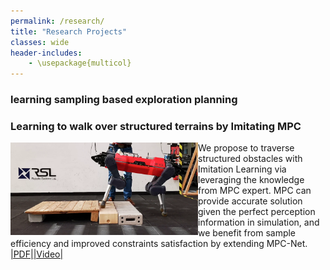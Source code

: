 ```yaml
---
permalink: /research/
title: "Research Projects"
classes: wide
header-includes:
    - \usepackage{multicol}
---
```


### learning sampling  based exploration planning

### Learning to walk over structured terrains by Imitating MPC

<img style="float: left; width:300px;" src="../assets/images/perceptive-mpcnet.png"/>


We propose to traverse structured obstacles with Imitation Learning via leveraging the knowledge from MPC expert. MPC can provide accurate solution given the perfect perception information in simulation, and we benefit from sample efficiency and improved constraints satisfaction by extending MPC-Net.
[|PDF|](../assets/pdfs/Learning_to_Walk_over_Structured_Terrains_by_Imitating_MPC.pdf)[|Video|]()



